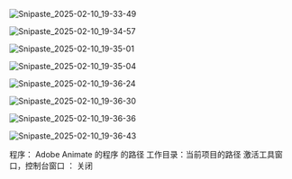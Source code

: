 

![Snipaste_2025-02-10_19-33-49](附件/Snipaste_2025-02-10_19-33-49.png)

![Snipaste_2025-02-10_19-34-57](附件/Snipaste_2025-02-10_19-34-57.png)

![Snipaste_2025-02-10_19-35-01](附件/Snipaste_2025-02-10_19-35-01.png)

![Snipaste_2025-02-10_19-35-04](附件/Snipaste_2025-02-10_19-35-04.png)

![Snipaste_2025-02-10_19-36-24](附件/Snipaste_2025-02-10_19-36-24.png)

![Snipaste_2025-02-10_19-36-30](附件/Snipaste_2025-02-10_19-36-30.png)

![Snipaste_2025-02-10_19-36-36](附件/Snipaste_2025-02-10_19-36-36.png)

![Snipaste_2025-02-10_19-36-43](附件/Snipaste_2025-02-10_19-36-43.png)

程序： Adobe Animate 的程序 的路径
工作目录：当前项目的路径
激活工具窗口，控制台窗口 ： 关闭

